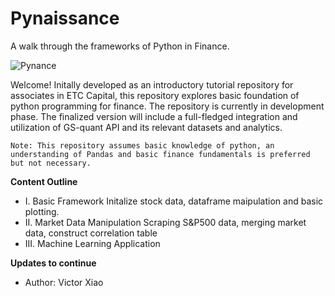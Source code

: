 # Pynaissance
A walk through the frameworks of Python in Finance. 

![Pynance](https://udemycoursedownloader.net/wp-content/uploads/wpdm-cache/1212032_b7e8-900x0.jpg)

Welcome! Initally developed as an introductory tutorial repository for associates in ETC Capital, this repository explores basic foundation of python programming for finance. The repository is currently in development phase. The finalized version will include a full-fledged integration and utilization of GS-quant API and its relevant datasets and analytics.

    Note: This repository assumes basic knowledge of python, an understanding of Pandas and basic finance fundamentals is preferred but not necessary.
    
**Content Outline**

- I. Basic Framework
    Initalize stock data, dataframe maipulation and basic plotting. 
- II. Market Data Manipulation
    Scraping S&P500 data, merging market data, construct correlation table
- III. Machine Learning Application

**Updates to continue**

- Author: Victor Xiao
